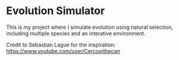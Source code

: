 # Evolution Simulator
 This is my project where I simulate evolution using natural selection, including multiple species and an interative environment.
 
 Credit to Sebastian Lague for the inspiration:
 https://www.youtube.com/user/Cercopithecan
